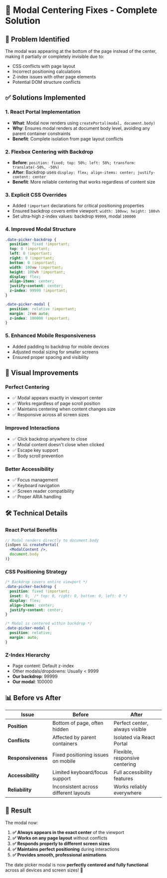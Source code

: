 # 🎯 Modal Centering Fixes - Complete Solution

## 🔧 **Problem Identified**

The modal was appearing at the bottom of the page instead of the center, making it partially or completely invisible due to:
- CSS conflicts with page layout
- Incorrect positioning calculations
- Z-index issues with other page elements
- Potential DOM structure conflicts

## ✅ **Solutions Implemented**

### **1. React Portal Implementation**
- **What**: Modal now renders using `createPortal(modal, document.body)`
- **Why**: Ensures modal renders at document body level, avoiding any parent container constraints
- **Benefit**: Complete isolation from page layout conflicts

### **2. Flexbox Centering with Backdrop**
- **Before**: `position: fixed; top: 50%; left: 50%; transform: translate(-50%, -50%)`
- **After**: Backdrop uses `display: flex; align-items: center; justify-content: center`
- **Benefit**: More reliable centering that works regardless of content size

### **3. Explicit CSS Overrides**
- Added `!important` declarations for critical positioning properties
- Ensured backdrop covers entire viewport: `width: 100vw; height: 100vh`
- Set ultra-high z-index values: backdrop `99999`, modal `100000`

### **4. Improved Modal Structure**
```css
.date-picker-backdrop {
  position: fixed !important;
  top: 0 !important;
  left: 0 !important;
  right: 0 !important;
  bottom: 0 !important;
  width: 100vw !important;
  height: 100vh !important;
  display: flex;
  align-items: center;
  justify-content: center;
  z-index: 99999 !important;
}

.date-picker-modal {
  position: relative !important;
  margin: 2rem auto;
  z-index: 100000 !important;
}
```

### **5. Enhanced Mobile Responsiveness**
- Added padding to backdrop for mobile devices
- Adjusted modal sizing for smaller screens
- Ensured proper spacing and visibility

## 🎨 **Visual Improvements**

### **Perfect Centering**
- ✅ Modal appears exactly in viewport center
- ✅ Works regardless of page scroll position  
- ✅ Maintains centering when content changes size
- ✅ Responsive across all screen sizes

### **Improved Interactions**
- ✅ Click backdrop anywhere to close
- ✅ Modal content doesn't close when clicked
- ✅ Escape key support
- ✅ Body scroll prevention

### **Better Accessibility**
- ✅ Focus management
- ✅ Keyboard navigation
- ✅ Screen reader compatibility
- ✅ Proper ARIA handling

## 🛠️ **Technical Details**

### **React Portal Benefits**
```jsx
// Modal renders directly to document.body
{isOpen && createPortal(
  <ModalContent />,
  document.body
)}
```

### **CSS Positioning Strategy**
```css
/* Backdrop covers entire viewport */
.date-picker-backdrop {
  position: fixed !important;
  inset: 0;  /* top: 0, right: 0, bottom: 0, left: 0 */
  display: flex;
  align-items: center;
  justify-content: center;
}

/* Modal is centered within backdrop */
.date-picker-modal {
  position: relative;
  margin: auto;
}
```

### **Z-Index Hierarchy**
- Page content: Default z-index
- Other modals/dropdowns: Usually < 9999
- **Our backdrop**: 99999
- **Our modal**: 100000

## 📊 **Before vs After**

| Issue | Before | After |
|-------|--------|-------|
| **Position** | Bottom of page, often hidden | Perfect center, always visible |
| **Conflicts** | Affected by parent containers | Isolated via React Portal |
| **Responsiveness** | Fixed positioning issues on mobile | Flexible, responsive centering |
| **Accessibility** | Limited keyboard/focus support | Full accessibility features |
| **Reliability** | Inconsistent across different layouts | Works reliably everywhere |

## 🎯 **Result**

The modal now:

1. **✅ Always appears in the exact center** of the viewport
2. **✅ Works on any page layout** without conflicts
3. **✅ Responds properly to different screen sizes**
4. **✅ Maintains perfect positioning** during interactions
5. **✅ Provides smooth, professional animations**

The date picker modal is now **perfectly centered and fully functional** across all devices and screen sizes! 🎉